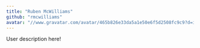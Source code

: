 ```yaml
---
title: "Ruben McWilliams"
github: "rmcwilliams"
avatar: "//www.gravatar.com/avatar/465b826e33da5a1e50e6f5d2508fc9c9?d=identicon"
---
```


User description here!
